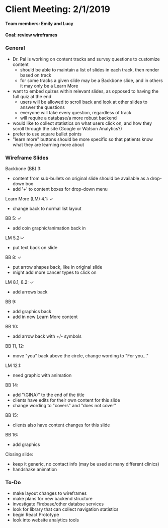 # Client Meeting:  2/1/2019

#### Team members:  Emily and Lucy
#### Goal:  review wireframes

### General
* Dr. Pal is working on content tracks and survey questions to customize content
  * should be able to maintain a list of slides in each track, then render based on track
  * for some tracks a given slide may be a Backbone slide, and in others it may only be a Learn More
* want to embed quizes within relevant slides, as opposed to having the full quiz at the end
  * users will be allowed to scroll back and look at other slides to answer the questions
  * everyone will take every question, regardless of track
  * will require a database/a more robust backend
* would like to collect statistics on what users click on, and how they scroll through the site (Google or Watson Analytics?)
* prefer to use square bullet points 
* "learn more" buttons should be more specific so that patients know what they are learning more about

### Wireframe Slides

Backbone (BB) 3:
* content from sub-bullets on original slide should be available as a drop-down box
* add '+' to content boxes for drop-down menu

Learn More (LM) 4.1: ✓
* change back to normal list layout

BB 5: ✓
* add coin graphic/animation back in

LM 5.2:✓
* put text back on slide

BB 8: ✓
* put arrow shapes back, like in original slide
* might add more cancer types to click on

LM 8.1, 8.2: ✓
* add arrows back

BB 9:
* add graphics back
* add in new Learn More content

BB 10:
* add arrow back with +/- symbols

BB 11, 12:
* move "you" back above the circle, change wording to "For you..."

LM 12.1:
* need graphic with animation

BB 14:
* add "(GINA)" to the end of the title
* clients have edits for their own content for this slide
* change wording to "covers" and "does not cover"

BB 15:
* clients also have content changes for this slide

BB 16:
* add graphics

Closing slide:
* keep it generic, no contact info (may be used at many different clinics)
* handshake animation


### To-Do
* make layout changes to wireframes
* make plans for new backend structure
* investigate Firebase/other databse services
* look for library that can collect navigation statistics
* begin React Prototype
* look into website analytics tools
